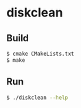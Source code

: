 # diskclean

## Build
```bash
$ cmake CMakeLists.txt
$ make
```

## Run
```bash
$ ./diskclean --help
```
